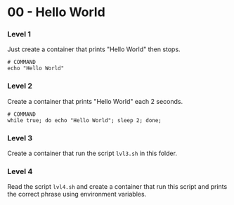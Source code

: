 # 00 - Hello World

### Level 1
Just create a container that prints "Hello World" then stops.

```shell
# COMMAND
echo "Hello World"
```

### Level 2
Create a container that prints "Hello World" each 2 seconds.

```shell
# COMMAND
while true; do echo "Hello World"; sleep 2; done;
```

### Level 3
Create a container that run the script `lvl3.sh` in this folder.

### Level 4
Read the script `lvl4.sh` and create a container that run this script and prints the correct phrase using environment variables.
